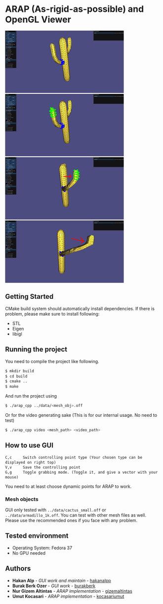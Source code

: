 # ARAP (As-rigid-as-possible) and OpenGL Viewer

<div>
    <img alt="gui_1" src="images/gui1.png" width="384" />
    <img alt="gui_2" src="images/gui2.png" width="384" />
</div>

<div>
    <img alt="gui_3" src="images/gui3.png" width="384" />
    <img alt="gui_4" src="images/gui4.png" width="384" />
</div>

## Getting Started

CMake build system should automatically install dependencies. If there is problem, please make sure to install following:

- STL
- Eigen
- libigl

## Running the project

You need to compile the project like following.

```sh
$ mkdir build
$ cd build
$ cmake ..
$ make
```

And run the project using

```sh
$ ./arap_cpp ../data/<mesh_obj>.off
```

Or for the video generating sake (This is for our internal usage. No need to test)

```sh
$ ./arap_cpp video <mesh_path> <video_path>
```

## How to use GUI

```
C,c     Switch controlling point type (Your chosen type can be displayed on right top)
V,v     Save the controlling point
G,g     Toggle grabbing mode. (Toggle it, and give a vector with your mouse)
```

You need to at least choose dynamic points for ARAP to work.

### Mesh objects

GUI only tested with `../data/cactus_small.off` or `../data/armadillo_1k.off`. You can test with other mesh files as well. Please use the recommended ones if you face with any problem.

## Tested environment

- Operating System: Fedora 37
- No GPU needed

## Authors

- **Hakan Alp** - _GUI work and maintain_ - [hakanalpp](https://github.com/hakanalpp)
- **Burak Berk Ozer** - _GUI work_ - [burakberk](https://github.com/burakberk)
- **Nur Gizem Altintas** - _ARAP implementation_ - [gizemaltintas](https://github.com/gizemaltintas)
- **Umut Kocasari** - _ARAP implementation_ - [kocasariumut](https://github.com/kocasariumut)
